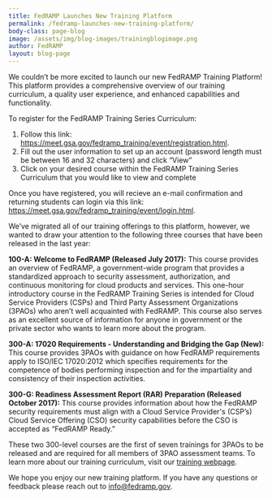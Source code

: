```yaml
---
title: FedRAMP Launches New Training Platform 
permalink: /fedramp-launches-new-training-platform/
body-class: page-blog
image: /assets/img/blog-images/trainingblogimage.png
author: FedRAMP
layout: blog-page
---
```

We couldn’t be more excited to launch our new FedRAMP Training Platform! This platform provides a comprehensive overview of our training curriculum, a quality user experience, and enhanced capabilities and functionality. 

To register for the FedRAMP Training Series Curriculum: 
1. Follow this link: <a href="https://meet.gsa.gov/fedramp_training/event/registration.html"> https://meet.gsa.gov/fedramp_training/event/registration.html</a>. 
2. Fill out the user information to set up an account (password length must be between 16 and 32 characters) and click “View”
3. Click on your desired course within the FedRAMP Training Series Curriculum that you would like to view and complete   

Once you have registered, you will recieve an e-mail confirmation and returning students can login via this link: 
<a href="https://meet.gsa.gov/fedramp_training/event/login.html"> https://meet.gsa.gov/fedramp_training/event/login.html</a>. 

We’ve migrated all of our training offerings to this platform, however, we wanted to draw your attention to the following three courses that have been released in the last year:

**100-A: Welcome to FedRAMP (Released July 2017):** This course provides an overview of FedRAMP, a government-wide program that provides a standardized approach to security assessment, authorization, and continuous monitoring for cloud products and services. This one-hour introductory course in the FedRAMP Training Series is intended for Cloud Service Providers (CSPs) and Third Party Assessment Organizations (3PAOs) who aren’t well acquainted with FedRAMP. This course also serves as an excellent source of information for anyone in government or the private sector who wants to learn more about the program.

**300-A: 17020 Requirements - Understanding and Bridging the Gap (New):** This course provides 3PAOs with guidance on how FedRAMP requirements apply to ISO/IEC 17020:2012 which specifies requirements for the competence of bodies performing inspection and for the impartiality and consistency of their inspection activities.

**300-G: Readiness Assessment Report (RAR) Preparation (Released October 2017):** This course provides information about how the FedRAMP security requirements must align with a Cloud Service Provider's (CSP’s) Cloud Service Offering (CSO) security capabilities before the CSO is accepted as “FedRAMP Ready.” 

These two 300-level courses are the first of seven trainings for 3PAOs to be released and are required for all members of 3PAO assessment teams. To learn more about our training curriculum, visit our <a href="https://www.fedramp.gov/training/"> training webpage</a>. 

We hope you enjoy our new training platform. If you have any questions or feedback please reach out to info@fedramp.gov.
